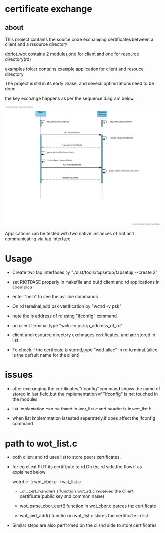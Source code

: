 
# **certificate exchange**

## about

This project contains the source code exchanging certificates between a client and a resource directory

doriot_wot contains 2 modules,one for client and one for resource directory(rd)

examples folder contains example application for client and resouce directory

The project is still in its early phase, and several optimizations need to be done. 

the key exchange happens as per the sequence diagram below.

![sequence diagram](sequence_diagram_key_exchange.jpg)


Applications can be tested with two native instances of riot,and communicating via tap interface 

# Usage

- Create two tap interfaces by "./dist/tools/tapsetup/tapsetup --create 2"

- set RIOTBASE properly in makefile and build client and rd applications in examples

- enter "help" to see the availbe commands

- On rd terminal,add psk vertification by "wotrd -v psk"

- note the ip address of rd using "ifconfig" command

- on client terminal,type "wotc -v psk ip_address_of_rd"

- client and resource directory exchnages certificates, and are stored in list.

- To check,If the certficate is stored,type "wotf alice" in rd terminal.(alice is the default name for the client)



# issues

- after exchanging the certificates,"ifconfig" command shows the name of stored in last field,but the implementation of "ifconfig" is not touched in the modules.

- list implentation can be found in wot_list.c and header is in wot_list.h

- when list implemntation is tested seperattely,if does affect the ifconfig command 

# path to wot_list.c

- both client and rd uses list to store peers certificates.

- for eg client PUT its certificate to rd.On the rd side,the flow if as explained below  
   
    wotrd.c -> wot_cbor.c ->wot_list.c
    
    - _cli_cert_handler( ) function wot_rd.c receives the Client certificate(public key and common name)
    
    - wot_parse_cbor_cert() function in wot_cbor.c parces the certificate
    
    - wot_cert_add() function in wot_list.c stores the certificate in list
    
- Similar steps are also performed on the cliend side to store certificates 
	

